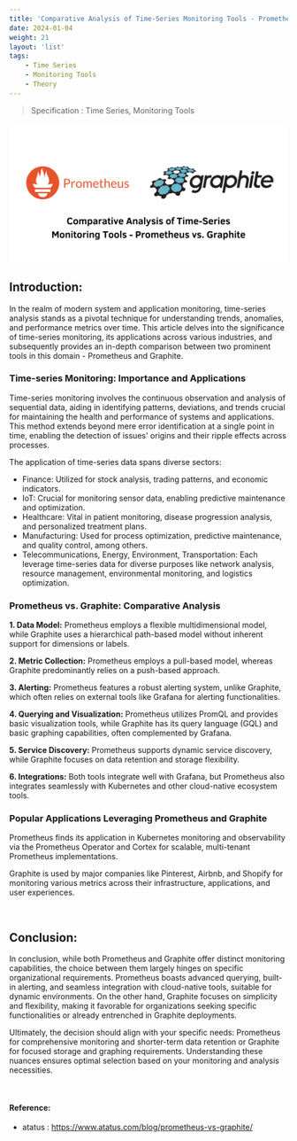 ```yaml
---
title: 'Comparative Analysis of Time-Series Monitoring Tools - Prometheus vs. Graphite'
date: 2024-01-04
weight: 21
layout: 'list'
tags:
    - Time Series
    - Monitoring Tools
    - Theory
---
```

> Specification : Time Series, Monitoring Tools

![ts-theory](./images/ts.png)

## Introduction:
In the realm of modern system and application monitoring, time-series analysis stands as a pivotal technique for understanding trends, anomalies, and performance metrics over time. This article delves into the significance of time-series monitoring, its applications across various industries, and subsequently provides an in-depth comparison between two prominent tools in this domain - Prometheus and Graphite.

### Time-series Monitoring: Importance and Applications
Time-series monitoring involves the continuous observation and analysis of sequential data, aiding in identifying patterns, deviations, and trends crucial for maintaining the health and performance of systems and applications. This method extends beyond mere error identification at a single point in time, enabling the detection of issues' origins and their ripple effects across processes.

The application of time-series data spans diverse sectors:

- Finance: Utilized for stock analysis, trading patterns, and economic indicators.
- IoT: Crucial for monitoring sensor data, enabling predictive maintenance and optimization.
- Healthcare: Vital in patient monitoring, disease progression analysis, and personalized treatment plans.
- Manufacturing: Used for process optimization, predictive maintenance, and quality control, among others.
- Telecommunications, Energy, Environment, Transportation: Each leverage time-series data for diverse purposes like network analysis, resource management, environmental monitoring, and logistics optimization.

### Prometheus vs. Graphite: Comparative Analysis

**1. Data Model:** Prometheus employs a flexible multidimensional model, while Graphite uses a hierarchical path-based model without inherent support for dimensions or labels.

**2. Metric Collection:** Prometheus employs a pull-based model, whereas Graphite predominantly relies on a push-based approach.

**3. Alerting:** Prometheus features a robust alerting system, unlike Graphite, which often relies on external tools like Grafana for alerting functionalities.

**4. Querying and Visualization:** Prometheus utilizes PromQL and provides basic visualization tools, while Graphite has its query language (GQL) and basic graphing capabilities, often complemented by Grafana.

**5. Service Discovery:** Prometheus supports dynamic service discovery, while Graphite focuses on data retention and storage flexibility.

**6. Integrations:** Both tools integrate well with Grafana, but Prometheus also integrates seamlessly with Kubernetes and other cloud-native ecosystem tools.

### Popular Applications Leveraging Prometheus and Graphite
Prometheus finds its application in Kubernetes monitoring and observability via the Prometheus Operator and Cortex for scalable, multi-tenant Prometheus implementations.

Graphite is used by major companies like Pinterest, Airbnb, and Shopify for monitoring various metrics across their infrastructure, applications, and user experiences.

&nbsp;

## Conclusion:
In conclusion, while both Prometheus and Graphite offer distinct monitoring capabilities, the choice between them largely hinges on specific organizational requirements. Prometheus boasts advanced querying, built-in alerting, and seamless integration with cloud-native tools, suitable for dynamic environments. On the other hand, Graphite focuses on simplicity and flexibility, making it favorable for organizations seeking specific functionalities or already entrenched in Graphite deployments.

Ultimately, the decision should align with your specific needs: Prometheus for comprehensive monitoring and shorter-term data retention or Graphite for focused storage and graphing requirements. Understanding these nuances ensures optimal selection based on your monitoring and analysis necessities.

&nbsp;
#### Reference:
- atatus : https://www.atatus.com/blog/prometheus-vs-graphite/
